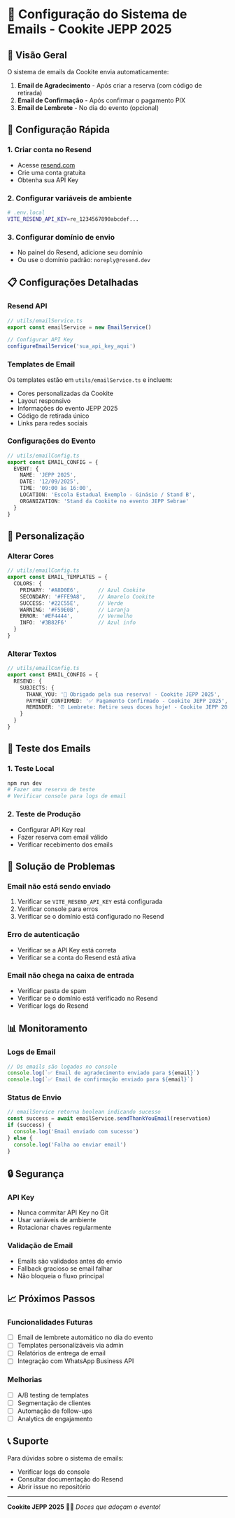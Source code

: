 # 📧 Configuração do Sistema de Emails - Cookite JEPP 2025

## 🎯 Visão Geral

O sistema de emails da Cookite envia automaticamente:
1. **Email de Agradecimento** - Após criar a reserva (com código de retirada)
2. **Email de Confirmação** - Após confirmar o pagamento PIX
3. **Email de Lembrete** - No dia do evento (opcional)

## 🚀 Configuração Rápida

### 1. Criar conta no Resend
- Acesse [resend.com](https://resend.com)
- Crie uma conta gratuita
- Obtenha sua API Key

### 2. Configurar variáveis de ambiente
```bash
# .env.local
VITE_RESEND_API_KEY=re_1234567890abcdef...
```

### 3. Configurar domínio de envio
- No painel do Resend, adicione seu domínio
- Ou use o domínio padrão: `noreply@resend.dev`

## 📋 Configurações Detalhadas

### Resend API
```typescript
// utils/emailService.ts
export const emailService = new EmailService()

// Configurar API Key
configureEmailService('sua_api_key_aqui')
```

### Templates de Email
Os templates estão em `utils/emailService.ts` e incluem:
- Cores personalizadas da Cookite
- Layout responsivo
- Informações do evento JEPP 2025
- Código de retirada único
- Links para redes sociais

### Configurações do Evento
```typescript
// utils/emailConfig.ts
export const EMAIL_CONFIG = {
  EVENT: {
    NAME: 'JEPP 2025',
    DATE: '12/09/2025',
    TIME: '09:00 às 16:00',
    LOCATION: 'Escola Estadual Exemplo - Ginásio / Stand B',
    ORGANIZATION: 'Stand da Cookite no evento JEPP Sebrae'
  }
}
```

## 🔧 Personalização

### Alterar Cores
```typescript
// utils/emailConfig.ts
export const EMAIL_TEMPLATES = {
  COLORS: {
    PRIMARY: '#A8D0E6',      // Azul Cookite
    SECONDARY: '#FFE9A8',    // Amarelo Cookite
    SUCCESS: '#22C55E',      // Verde
    WARNING: '#F59E0B',      // Laranja
    ERROR: '#EF4444',        // Vermelho
    INFO: '#3B82F6'          // Azul info
  }
}
```

### Alterar Textos
```typescript
// utils/emailConfig.ts
export const EMAIL_CONFIG = {
  RESEND: {
    SUBJECTS: {
      THANK_YOU: '🍪 Obrigado pela sua reserva! - Cookite JEPP 2025',
      PAYMENT_CONFIRMED: '✅ Pagamento Confirmado - Cookite JEPP 2025',
      REMINDER: '⏰ Lembrete: Retire seus doces hoje! - Cookite JEPP 2025'
    }
  }
}
```

## 📱 Teste dos Emails

### 1. Teste Local
```bash
npm run dev
# Fazer uma reserva de teste
# Verificar console para logs de email
```

### 2. Teste de Produção
- Configurar API Key real
- Fazer reserva com email válido
- Verificar recebimento dos emails

## 🚨 Solução de Problemas

### Email não está sendo enviado
1. Verificar se `VITE_RESEND_API_KEY` está configurada
2. Verificar console para erros
3. Verificar se o domínio está configurado no Resend

### Erro de autenticação
- Verificar se a API Key está correta
- Verificar se a conta do Resend está ativa

### Email não chega na caixa de entrada
- Verificar pasta de spam
- Verificar se o domínio está verificado no Resend
- Verificar logs do Resend

## 📊 Monitoramento

### Logs de Email
```typescript
// Os emails são logados no console
console.log(`✅ Email de agradecimento enviado para ${email}`)
console.log(`✅ Email de confirmação enviado para ${email}`)
```

### Status de Envio
```typescript
// emailService retorna boolean indicando sucesso
const success = await emailService.sendThankYouEmail(reservation)
if (success) {
  console.log('Email enviado com sucesso')
} else {
  console.log('Falha ao enviar email')
}
```

## 🔒 Segurança

### API Key
- Nunca commitar API Key no Git
- Usar variáveis de ambiente
- Rotacionar chaves regularmente

### Validação de Email
- Emails são validados antes do envio
- Fallback gracioso se email falhar
- Não bloqueia o fluxo principal

## 📈 Próximos Passos

### Funcionalidades Futuras
- [ ] Email de lembrete automático no dia do evento
- [ ] Templates personalizáveis via admin
- [ ] Relatórios de entrega de email
- [ ] Integração com WhatsApp Business API

### Melhorias
- [ ] A/B testing de templates
- [ ] Segmentação de clientes
- [ ] Automação de follow-ups
- [ ] Analytics de engajamento

## 📞 Suporte

Para dúvidas sobre o sistema de emails:
- Verificar logs do console
- Consultar documentação do Resend
- Abrir issue no repositório

---

**Cookite JEPP 2025** 🍪✨
*Doces que adoçam o evento!*

